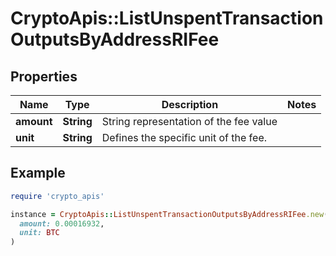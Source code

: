 # CryptoApis::ListUnspentTransactionOutputsByAddressRIFee

## Properties

| Name | Type | Description | Notes |
| ---- | ---- | ----------- | ----- |
| **amount** | **String** | String representation of the fee value |  |
| **unit** | **String** | Defines the specific unit of the fee. |  |

## Example

```ruby
require 'crypto_apis'

instance = CryptoApis::ListUnspentTransactionOutputsByAddressRIFee.new(
  amount: 0.00016932,
  unit: BTC
)
```

